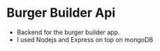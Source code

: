 # Burger Builder Api

- Backend for the burger builder app.
- I used Nodejs and Express on top on mongoDB

